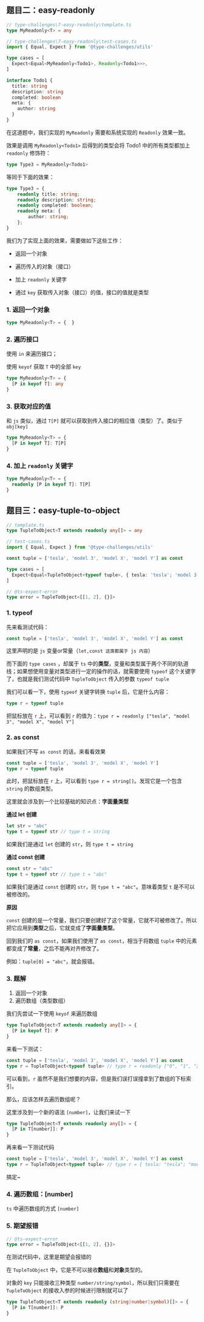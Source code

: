 ## 题目二：easy-readonly

```ts
// type-challenges\7-easy-readonly\template.ts
type MyReadonly<T> = any
```

```ts
// type-challenges\7-easy-readonly\test-cases.ts
import { Equal, Expect } from '@type-challenges/utils'

type cases = [
  Expect<Equal<MyReadonly<Todo1>, Readonly<Todo1>>>,
]

interface Todo1 {
  title: string
  description: string
  completed: boolean
  meta: {
    author: string
  }
}
```

在这道题中，我们实现的 `MyReadonly` 需要和系统实现的 `Readonly` 效果一致。

效果是调用 `MyReadonly<Todo1>` 后得到的类型会将 Todo1 中的所有类型都加上 `readonly` 修饰符：

```ts
type Type3 = MyReadonly<Todo1>
```

等同于下面的效果：

```ts
type Type3 = {
    readonly title: string;
    readonly description: string;
    readonly completed: boolean;
    readonly meta: {
        author: string;
    };
}
```

我们为了实现上面的效果，需要做如下这些工作：

- 返回一个对象

- 遍历传入的对象（接口）

- 加上 `readonly` 关键字

- 通过 `key` 获取传入对象（接口）的值，接口的值就是类型

  

### 1. 返回一个对象

```ts
type MyReadonly<T> = {  }
```



### 2. 遍历接口

使用 `in` 来遍历接口；

使用 `keyof` 获取 `T` 中的全部 `key`

```ts
type MyReadonly<T> = {
  [P in keyof T]: any
}
```



### 3.  获取对应的值

和 `js` 类似，通过 `T[P]` 就可以获取到传入接口的相应值（类型）了。类似于 `obj[key]`

```ts
type MyReadonly<T> = {
  [P in keyof T]: T[P]
}
```



### 4. 加上  `readonly` 关键字

```ts
type MyReadonly<T> = {
  readonly [P in keyof T]: T[P]
}
```



## 题目三：easy-tuple-to-object

```ts
// template.ts
type TupleToObject<T extends readonly any[]> = any
```

```ts
// test-cases.ts
import { Equal, Expect } from '@type-challenges/utils'

const tuple = ['tesla', 'model 3', 'model X', 'model Y'] as const

type cases = [
  Expect<Equal<TupleToObject<typeof tuple>, { tesla: 'tesla'; 'model 3': 'model 3'; 'model X': 'model X'; 'model Y': 'model Y'}>>,
]

// @ts-expect-error
type error = TupleToObject<[[1, 2], {}]>
```



### 1. typeof

先来看测试代码：

```ts
const tuple = ['tesla', 'model 3', 'model X', 'model Y'] as const
```

这里声明的是 `js` 变量or常量（`let,const 这类都属于 js 内容`）

而下面的 `type cases` ，却属于 `ts` 中的**类型**，变量和类型属于两个不同的轨道线；如果想使用变量对类型进行一定的操作的话，就需要使用 `typeof` 这个关键字了，也就是我们测试代码中 `TupleToObject` 传入的参数 `typeof tuple`

我们可以看一下，使用 `typeof` 关键字转换 `tuple` 后，它是什么内容：

```ts
type r = typeof tuple
```

把鼠标放在 `r` 上，可以看到 `r` 的值为：`type r = readonly ["tesla", "model 3", "model X", "model Y"]`



### 2. as const

如果我们不写 `as const` 的话，来看看效果

```ts
const tuple = ['tesla', 'model 3', 'model X', 'model Y']
type r = typeof tuple
```

此时，把鼠标放在 `r` 上，可以看到 `type r = string[]`。发现它是一个包含 `string` 的数组类型。

这里就会涉及到一个比较基础的知识点：**字面量类型**

**通过 let 创建**

```ts
let str = "abc"
type t = typeof str // type t = string
```

如果我们是通过 `let` 创建的 `str`，则 `type t = string`

**通过 const 创建**

```ts
const str = "abc"
type t = typeof str // type t = "abc"
```

如果我们是通过 `const` 创建的 `str`，则 `type t = "abc"`。意味着类型 `t` 是不可以被修改的。

**原因**

`const` 创建的是一个常量，我们只要创建好了这个常量，它就不可被修改了。所以把它应用到**类型**之后，它就变成了**字面量类型**。



回到我们的 `as const`，如果我们使用了 `as const`，相当于将数组 `tuple` 中的元素都变成了**常量**，之后不能再对齐修改了。

例如：`tuple[0] = "abc"`，就会报错。



### 3. 题解

1. 返回一个对象
2. 遍历数组（类型数组）

我们先尝试一下使用 `keyof` 来遍历数组

```ts
type TupleToObject<T extends readonly any[]> = {
  [P in keyof T]: P 
}
```

来看一下测试：

```ts
const tuple = ['tesla', 'model 3', 'model X', 'model Y'] as const
type r = TupleToObject<typeof tuple> // type r = readonly ["0", "1", "2", "3"]
```

可以看到，`r` 虽然不是我们想要的内容，但是我们误打误撞拿到了数组的下标索引。

那么，应该怎样去遍历数组呢？

这里涉及到一个新的语法 `[number]`，让我们来试一下

```ts
type TupleToObject<T extends readonly any[]> = {
  [P in T[number]]: P 
}
```

再来看一下测试代码

```ts
const tuple = ['tesla', 'model 3', 'model X', 'model Y'] as const
type r = TupleToObject<typeof tuple> // type r = { tesla: "tesla"; "model 3": "model 3"; ...}
```

搞定~



### 4. 遍历数组：[number]

`ts` 中遍历数组的方式 `[number]`



### 5.  期望报错

```ts
// @ts-expect-error
type error = TupleToObject<[[1, 2], {}]>
```

在测试代码中，这里是期望会报错的

在 `TupleToObject` 中，它是不可以接收**数组**和**对象**类型的。

对象的 `key` 只能接收三种类型 `number/string/symbol`，所以我们只需要在 `TupleToObject` 的接收入参的时候进行限制就可以了

```ts
type TupleToObject<T extends readonly (string|number|symbol)[]> = {
  [P in T[number]]: P 
}
```



